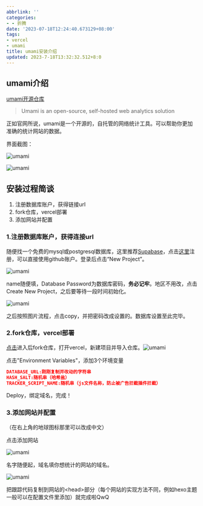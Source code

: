 ```yaml
---
abbrlink: ''
categories:
- - 折腾
date: '2023-07-18T12:24:40.673129+08:00'
tags:
- vercel
- umami
title: umami安装介绍
updated: 2023-7-18T13:32:32.512+8:0
---
```

## umami介绍

[umami开源仓库](https://github.com/umami-software/umami)

> Umami is an open-source, self-hosted web analytics solution

正如官网所说，umami是一个开源的，自托管的网络统计工具。可以帮助你更加准确的统计网站的数据。

界面截图：

![umami](https://cdn.histcat.top/rawimg/umami.1.261l6ql8a7eo.png)

![umami](https://cdn.histcat.top/rawimg/umami.2.75qyvtpce800.png)

## 安装过程简谈

1. 注册数据库账户，获得链接url
2. fork仓库，vercel部署
3. 添加网站并配置

### 1.注册数据库账户，获得连接url

随便找一个免费的mysql或postgresql数据库，这里推荐[Supabase](https://supabase.com/)，点击[这里](https://supabase.com/dashboard/sign-up)注册，可以直接使用github账户。登录后点击“New Project”。

![umami](https://cdn.histcat.top/rawimg/umami.3.3yq9fupg6e60.webp)

name随便填，Database Password为数据库密码，**务必记牢**。地区不用改，点击Create New Project，之后要等待一段时间初始化。

![umami](https://cdn.histcat.top/rawimg/umami.4.62dvi2g2kfs0.webp)

之后按照图片流程，点击copy，并把密码改成设置的。数据库设置至此完毕。

### 2.fork仓库，vercel部署

[点击](https://github.com/umami-software/umami)进入后fork仓库，打开vercel，新建项目并导入仓库。![umami](https://cdn.histcat.top/rawimg/umami.5.2id62uvtxnq0.webp)

点击"Environment Variables"，添加3个环境变量

```json
DATABASE_URL:刚刚复制并改动的字符串
HASH_SALT:随机串（哈希盐）
TRACKER_SCRIPT_NAME:随机串（js文件名称，防止被广告拦截插件拦截）
```

Deploy，绑定域名，完成！

### 3.添加网站并配置

（在右上角的地球图标那里可以改成中文）

点击添加网站

![umami](https://cdn.histcat.top/rawimg/umami.6.4ro0erq2rde0.webp)

名字随便起，域名填你想统计的网站的域名。

![umami](https://cdn.histcat.top/rawimg/umami.7.4zfugjhg7m40.webp)

把跟踪代码复制到网站的\<head\>部分（每个网站的实现方法不同，例如hexo主题一般可以在配置文件里添加）就完成啦QwQ
